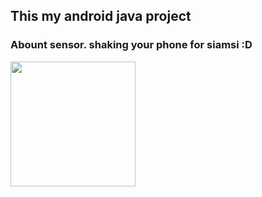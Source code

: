 ## This my android java project

### Abount sensor. shaking your phone for siamsi :D

<img src="https://cdn.discordapp.com/attachments/471668354260926464/1044601679414317056/simsi.png" width="200">
